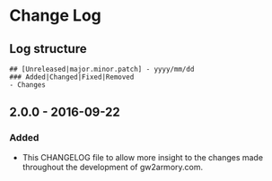 # Change Log

## Log structure

```
## [Unreleased|major.minor.patch] - yyyy/mm/dd
### Added|Changed|Fixed|Removed
- Changes
```

## 2.0.0 - 2016-09-22
### Added
- This CHANGELOG file to allow more insight to the changes made throughout the development of gw2armory.com.
